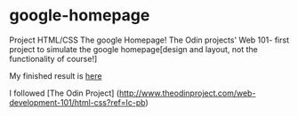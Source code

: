 # google-homepage
Project HTML/CSS
The google Homepage!
The Odin projects' Web 101- first project to simulate the google homepage[design and layout, not the functionality of course!]

My finished result is [here](http://htmlpreview.github.io/?https://github.com/anuragshendge/Odin_Web101/blob/master/googlhomepage/index.html)

 
 I followed [The Odin Project] (http://www.theodinproject.com/web-development-101/html-css?ref=lc-pb)
 
 
